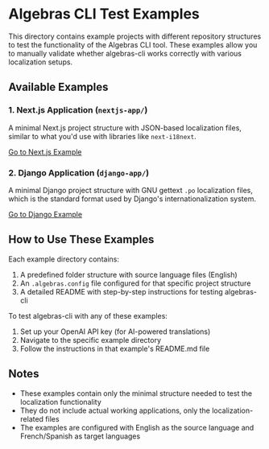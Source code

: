 # Algebras CLI Test Examples

This directory contains example projects with different repository structures to test the functionality of the Algebras CLI tool. These examples allow you to manually validate whether algebras-cli works correctly with various localization setups.

## Available Examples

### 1. Next.js Application (`nextjs-app/`)

A minimal Next.js project structure with JSON-based localization files, similar to what you'd use with libraries like `next-i18next`.

[Go to Next.js Example](./nextjs-app/)

### 2. Django Application (`django-app/`)

A minimal Django project structure with GNU gettext `.po` localization files, which is the standard format used by Django's internationalization system.

[Go to Django Example](./django-app/)

## How to Use These Examples

Each example directory contains:

1. A predefined folder structure with source language files (English)
2. An `.algebras.config` file configured for that specific project structure
3. A detailed README with step-by-step instructions for testing algebras-cli

To test algebras-cli with any of these examples:

1. Set up your OpenAI API key (for AI-powered translations)
2. Navigate to the specific example directory
3. Follow the instructions in that example's README.md file

## Notes

- These examples contain only the minimal structure needed to test the localization functionality
- They do not include actual working applications, only the localization-related files
- The examples are configured with English as the source language and French/Spanish as target languages 